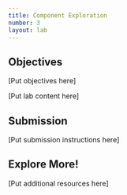 ```yaml
---
title: Component Exploration
number: 3
layout: lab
---
```


## Objectives

[Put objectives here]

[Put lab content here]

## Submission

[Put submission instructions here]

## Explore More!

[Put additional resources here]
